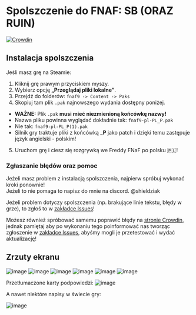# Spolszczenie do FNAF: SB (ORAZ RUIN)
[![Crowdin](https://badges.crowdin.net/spolszczenie-fnaf-sb/localized.svg)](https://crowdin.com/project/spolszczenie-fnaf-sb)
## Instalacja spolszczenia

Jeśli masz grę na Steamie:

1. Kliknij grę prawym przyciskiem myszy.
2. Wybierz opcję **„Przeglądaj pliki lokalne”**.
3. Przejdź do folderów:
   `fnaf9 -> Content -> Paks`
4. Skopiuj tam plik `.pak` najnowszego wydania dostępny poniżej.
- **WAŻNE:** Plik `.pak` **musi mieć niezmienioną końcówkę nazwy!**  
- Nazwa pliku powinna wyglądać dokładnie tak: `fnaf9-pl-PL_P.pak`  
- Nie tak: `fnaf9-pl-PL_P(1).pak`  
- Silnik gry traktuje pliki z końcówką **_P** jako patch i dzięki temu zastępuje język angielski - polskim!

5. Uruchom grę i ciesz się rozgrywką we Freddy FNaF po polsku 🇵🇱!

### Zgłaszanie błędów oraz pomoc
Jeżeli masz problem z instalacją spolszczenia, najpierw spróbuj wykonać kroki ponownie!\
Jeżeli to nie pomaga to napisz do mnie na discord. @shieldziak

Jeżeli problem dotyczy spolszczenia (np. brakujące linie tekstu, błędy w grze), to zgłoś to w [zakładce Issues](https://github.com/Shieldowskyy/fnafpl/issues)!

Możesz również spróbować samemu poprawić błędy na [stronie Crowdin](https://crowdin.com/project/spolszczenie-fnaf-sb/pl), jednak pamiętaj aby po wykonaniu tego poinformować nas tworząc zgłoszenie w [zakładce Issues](https://github.com/Shieldowskyy/fnafpl/issues), abyśmy mogli je przetestować i wydać aktualizację!

## Zrzuty ekranu

![image](https://user-images.githubusercontent.com/32707076/236296001-af763f0b-64f1-4b7d-b1b2-5351c1633322.png)
![image](https://user-images.githubusercontent.com/32707076/236043442-bb249b66-bbbc-4c4a-b8a1-0ab44ff0337f.png)
![image](https://user-images.githubusercontent.com/32707076/236043505-bb98338c-fc91-4f1c-9f1b-bc4698f1ce27.png)
![image](https://user-images.githubusercontent.com/32707076/236043640-fdc50726-231a-4eb2-9a46-bdec64da2310.png)
![image](https://user-images.githubusercontent.com/32707076/236044006-332781aa-9137-4eb6-85cc-0fc26cc57fcd.png)
![image](https://user-images.githubusercontent.com/32707076/236044246-62737a0f-fe2c-4369-9fed-38acbd4ff657.png)

Przetłumaczone karty podpowiedzi:
![image](https://user-images.githubusercontent.com/32707076/236044483-12d6dc2e-2270-4acf-b7f8-ae8c83861d6c.png)

A nawet niektóre napisy w świecie gry:

![image](https://user-images.githubusercontent.com/32707076/236044721-95622744-61aa-45f3-ac55-a5edb124b5be.png)


